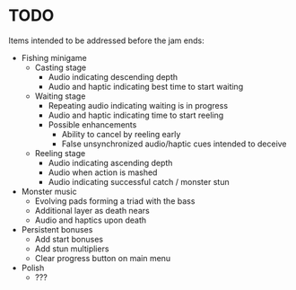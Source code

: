 # TODO
Items intended to be addressed before the jam ends:

- Fishing minigame
  - Casting stage
    - Audio indicating descending depth
    - Audio and haptic indicating best time to start waiting
  - Waiting stage
    - Repeating audio indicating waiting is in progress
    - Audio and haptic indicating time to start reeling
    - Possible enhancements
      - Ability to cancel by reeling early
      - False unsynchronized audio/haptic cues intended to deceive
  - Reeling stage
    - Audio indicating ascending depth
    - Audio when action is mashed
    - Audio indicating successful catch / monster stun
- Monster music
  - Evolving pads forming a triad with the bass
  - Additional layer as death nears
  - Audio and haptics upon death
- Persistent bonuses
  - Add start bonuses
  - Add stun multipliers
  - Clear progress button on main menu
- Polish
  - ???
